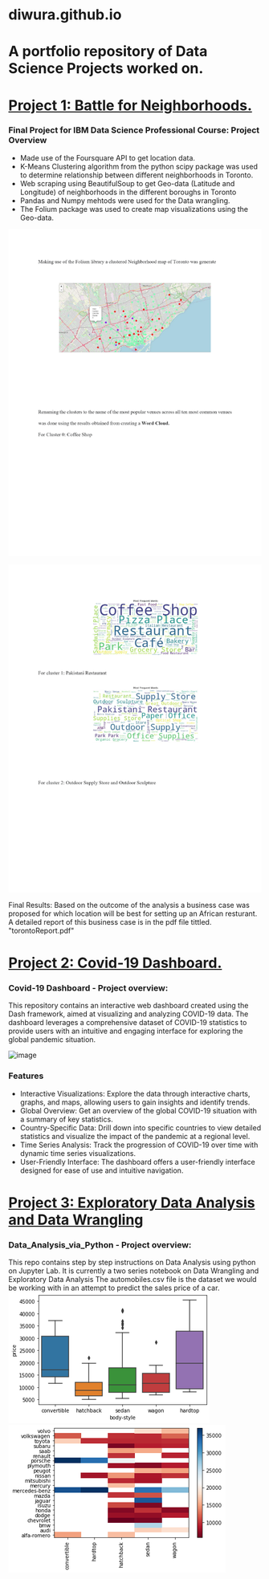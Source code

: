# diwura.github.io
# A portfolio repository of Data Science Projects worked on.


# [Project 1: Battle for Neighborhoods.](https://github.com/Diwura/Capstone-Project-IBM-)
### Final Project for IBM Data Science Professional Course: Project Overview
* Made use of the Foursquare API to get location data.
* K-Means Clustering algorithm from the python scipy package was used to determine relationship between different neighborhoods in Toronto.
* Web scraping using BeautifulSoup to get Geo-data (Latitude and Longitude) of neighborhoods in the different boroughs in Toronto
* Pandas and Numpy mehtods were used for the Data wrangling.
* The Folium package was used to create map visualizations using the Geo-data.

![](https://github.com/Diwura/diwura.github.io/blob/main/images/toronto_map.png)

![](https://github.com/Diwura/diwura.github.io/blob/main/images/Toronto_word.png)

<p> Final Results: Based on the outcome of the analysis a business case was proposed for which location will be best for setting up an African resturant. A detailed report of this business case is in the pdf file tittled. "torontoReport.pdf"</p>

# [Project 2: Covid-19 Dashboard.](https://github.com/Diwura/covid_dashboard)
### Covid-19 Dashboard - Project overview:
This repository contains an interactive web dashboard created using the Dash framework, aimed at visualizing and analyzing COVID-19 data. The dashboard leverages a comprehensive dataset of COVID-19 statistics to provide users with an intuitive and engaging interface for exploring the global pandemic situation.

![image](https://github.com/Diwura/diwura.github.io/assets/51914666/6291e43a-a002-479f-8f06-a20ab93c65d6)


### Features
* Interactive Visualizations: Explore the data through interactive charts, graphs, and maps, allowing users to gain insights and identify trends.
* Global Overview: Get an overview of the global COVID-19 situation with a summary of key statistics.
* Country-Specific Data: Drill down into specific countries to view detailed statistics and visualize the impact of the pandemic at a regional level.
* Time Series Analysis: Track the progression of COVID-19 over time with dynamic time series visualizations.
* User-Friendly Interface: The dashboard offers a user-friendly interface designed for ease of use and intuitive navigation.

# [Project 3: Exploratory Data Analysis and Data Wrangling](https://github.com/Diwura/Data_Analysis_via_Python)
### Data_Analysis_via_Python - Project overview:
This repo contains step by step instructions on Data Analysis using python on Jupyter Lab. It is currently a two series notebook on Data Wrangling and Exploratory Data Analysis
The automobiles.csv file is the dataset we would be working with in an attempt to predict the sales price of a car.
![](https://github.com/Diwura/diwura.github.io/blob/main/images/EDA1.png)
![](https://github.com/Diwura/diwura.github.io/blob/main/images/EDA2.png)


